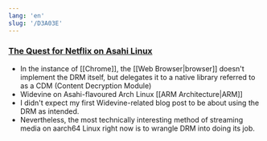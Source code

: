 ```yaml
---
lang: 'en'
slug: '/D3A03E'
---
```


### [The Quest for Netflix on Asahi Linux](https://www.da.vidbuchanan.co.uk/blog/netflix-on-asahi.html)

- In the instance of [[Chrome]], the [[Web Browser|browser]] doesn't implement the DRM itself, but delegates it to a native library referred to as a CDM (Content Decryption Module)
- Widevine on Asahi-flavoured Arch Linux [[ARM Architecture|ARM]]
- I didn't expect my first Widevine-related blog post to be about using the DRM as intended.
- Nevertheless, the most technically interesting method of streaming media on aarch64 Linux right now is to wrangle DRM into doing its job.
